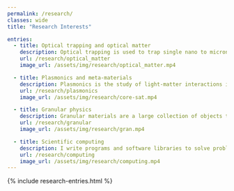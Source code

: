 ```yaml
---
permalink: /research/
classes: wide
title: "Research Interests"

entries:
  - title: Optical trapping and optical matter
    description: Optical trapping is used to trap single nano to micron-sized particles in an optical field. Optical matter forms when multiple particles in the optical field interact with each other electodynamically and form organzied arrays. Optical matter exhibits novel non-equilibrium phenomenon such as nonreciprocal interactions and negative torque.
    url: /research/optical_matter
    image_url: /assets/img/research/optical_matter.mp4

  - title: Plasmonics and meta-materials
    description: Plasmonics is the study of light-matter interactions in metals, especially metallic nanoparticles at visible or infrared frequencies. Specially designed plasmonic nanostructures can be created that have novel optical properties, such as optical magnetism. A long-standing goal is to create negative index meta-materials out of such plasmonic structures.
    url: /research/plasmonics
    image_url: /assets/img/research/core-sat.mp4

  - title: Granular physics
    description: Granular materials are a large collection of objects that interact via hard collisions, such as sand or cereal. The complexity of granular systems comes from the large number of objects and the complex force networks that form, which causes novel dynamics such as pattern formation and jamming.
    url: /research/granular
    image_url: /assets/img/research/gran.mp4

  - title: Scientific computing
    description: I write programs and software libraries to solve problems in the physical sciences. In my work flow, I utilize Python for data analysis and visualization. For optimal performance, I use C++ in conjuction with <code>pybind11</code> to create a pure Python interface.
    url: /research/computing
    image_url: /assets/img/research/computing.mp4
---
```


{% include research-entries.html %}
